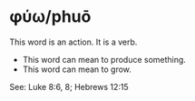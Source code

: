 # φύω/phuō
This word is an action. It is a verb.
* This word can mean to produce something.
* This word can mean to grow.

See: Luke 8:6, 8; Hebrews 12:15
